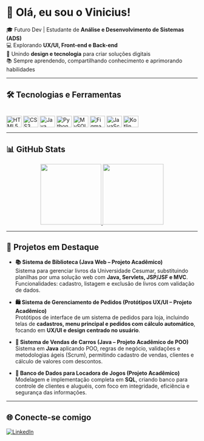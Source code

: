 # 👋 Olá, eu sou o Vinicius!  

🎓 Futuro Dev | Estudante de **Análise e Desenvolvimento de Sistemas (ADS)**  
💻 Explorando **UX/UI, Front-end e Back-end**  
🚀 Unindo **design e tecnologia** para criar soluções digitais  
📚 Sempre aprendendo, compartilhando conhecimento e aprimorando habilidades  

---

## 🛠️ Tecnologias e Ferramentas
<div style="display: inline_block"><br>
  <img align="center" alt="HTML5" height="30" width="40" src="https://cdn.jsdelivr.net/gh/devicons/devicon/icons/html5/html5-original.svg">
  <img align="center" alt="CSS3" height="30" width="40" src="https://cdn.jsdelivr.net/gh/devicons/devicon/icons/css3/css3-original.svg">
  <img align="center" alt="Java" height="30" width="40" src="https://cdn.jsdelivr.net/gh/devicons/devicon/icons/java/java-original.svg">
  <img align="center" alt="Python" height="30" width="40" src="https://cdn.jsdelivr.net/gh/devicons/devicon/icons/python/python-original.svg">
  <img align="center" alt="MySQL" height="30" width="40" src="https://cdn.jsdelivr.net/gh/devicons/devicon/icons/mysql/mysql-original.svg">
  <img align="center" alt="Figma" height="30" width="40" src="https://cdn.jsdelivr.net/gh/devicons/devicon/icons/figma/figma-original.svg">
  <img align="center" alt="JavaScript" height="30" width="40" src="https://cdn.jsdelivr.net/gh/devicons/devicon/icons/javascript/javascript-original.svg">
  <img align="center" alt="Kotlin" height="30" width="40" src="https://cdn.jsdelivr.net/gh/devicons/devicon/icons/kotlin/kotlin-original.svg">
</div>  

---

## 📊 GitHub Stats
<div align="center">
  <a href="https://github.com/ViniciusBzm">
    <img height="160em" src="https://github-readme-stats.vercel.app/api?username=ViniciusBzm&show_icons=true&theme=tokyonight&include_all_commits=true&count_private=true"/>
    <img height="160em" src="https://github-readme-stats.vercel.app/api/top-langs/?username=ViniciusBzm&layout=compact&langs_count=7&theme=tokyonight"/>
  </a>
</div>  

---

## 🚀 Projetos em Destaque

- **📚 Sistema de Biblioteca (Java Web – Projeto Acadêmico)**  
  Sistema para gerenciar livros da Universidade Cesumar, substituindo planilhas por uma solução web com **Java, Servlets, JSP/JSF e MVC**. Funcionalidades: cadastro, listagem e exclusão de livros com validação de dados.

- **🛍️ Sistema de Gerenciamento de Pedidos (Protótipos UX/UI – Projeto Acadêmico)**  
  Protótipos de interface de um sistema de pedidos para loja, incluindo telas de **cadastros, menu principal e pedidos com cálculo automático**, focando em **UX/UI e design centrado no usuário**.

- **🚗 Sistema de Vendas de Carros (Java – Projeto Acadêmico de POO)**  
  Sistema em **Java** aplicando POO, regras de negócio, validações e metodologias ágeis (Scrum), permitindo cadastro de vendas, clientes e cálculo de valores com descontos.

- **🎲 Banco de Dados para Locadora de Jogos (Projeto Acadêmico)**  
  Modelagem e implementação completa em **SQL**, criando banco para controle de clientes e aluguéis, com foco em integridade, eficiência e segurança das informações.

---

## 🌐 Conecte-se comigo
[![LinkedIn](https://img.shields.io/badge/LinkedIn-0077B5?style=for-the-badge&logo=linkedin&logoColor=white)](https://www.linkedin.com/in/vinicius-zem)
